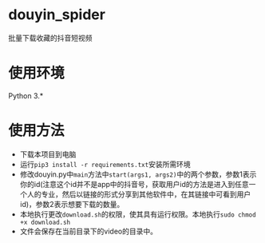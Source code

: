 # douyin_spider
批量下载收藏的抖音短视频

# 使用环境
Python 3.*

# 使用方法
- 下载本项目到电脑
- 运行```pip3 install -r requirements.txt```安装所需环境
- 修改douyin.py中```main```方法中```start(args1, args2)```中的两个参数，参数1表示你的id(注意这个id并不是app中的抖音号，获取用户id的方法是进入到任意一个人的专业，然后以链接的形式分享到其他软件中，在其链接中可看到用户id)，参数2表示想要下载的数量。
- 本地执行更改```download.sh```的权限，使其具有运行权限。本地执行```sudo chmod +x download.sh```
- 文件会保存在当前目录下的video的目录中。